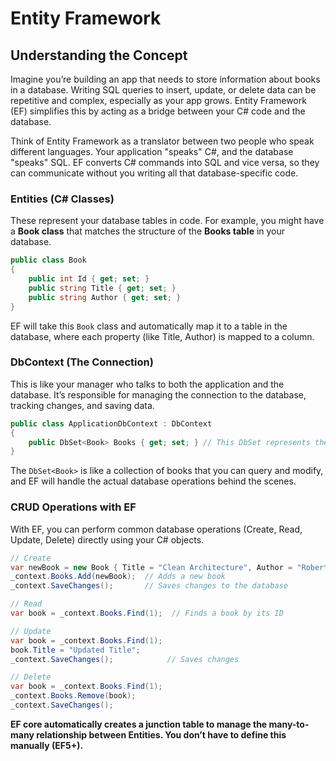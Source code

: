 # Entity Framework 

## Understanding the Concept 

Imagine you’re building an app that needs to store information about books in a database. Writing SQL queries to insert, update, or delete data can be repetitive and complex, especially as your app grows. Entity Framework (EF) simplifies this by acting as a bridge between your C# code and the database.

Think of Entity Framework as a translator between two people who speak different languages. Your application "speaks" C#, and the database "speaks" SQL. EF converts C# commands into SQL and vice versa, so they can communicate without you writing all that database-specific code.

### Entities (C# Classes) 

These represent your database tables in code. For example, you might have a **Book class** that matches the structure of the **Books table** in your database.

```csharp
public class Book
{
    public int Id { get; set; }
    public string Title { get; set; }
    public string Author { get; set; }
}
```
EF will take this `Book` class and automatically map it to a table in the database, where each property (like Title, Author) is mapped to a column.

### DbContext (The Connection)

This is like your manager who talks to both the application and the database. It’s responsible for managing the connection to the database, tracking changes, and saving data.

```csharp
public class ApplicationDbContext : DbContext
{
    public DbSet<Book> Books { get; set; } // This DbSet represents the Books table
}
```
The `DbSet<Book>` is like a collection of books that you can query and modify, and EF will handle the actual database operations behind the scenes.

### CRUD Operations with EF
With EF, you can perform common database operations (Create, Read, Update, Delete) directly using your C# objects.

```csharp
// Create 
var newBook = new Book { Title = "Clean Architecture", Author = "Robert C. Martin" };
_context.Books.Add(newBook);  // Adds a new book
_context.SaveChanges();       // Saves changes to the database

// Read
var book = _context.Books.Find(1);  // Finds a book by its ID

// Update
var book = _context.Books.Find(1);  
book.Title = "Updated Title";      
_context.SaveChanges();            // Saves changes

// Delete
var book = _context.Books.Find(1);  
_context.Books.Remove(book);        
_context.SaveChanges();             
```

**EF core automatically creates a junction table to manage the many-to-many relationship between Entities. You don’t have to define this manually (EF5+).**